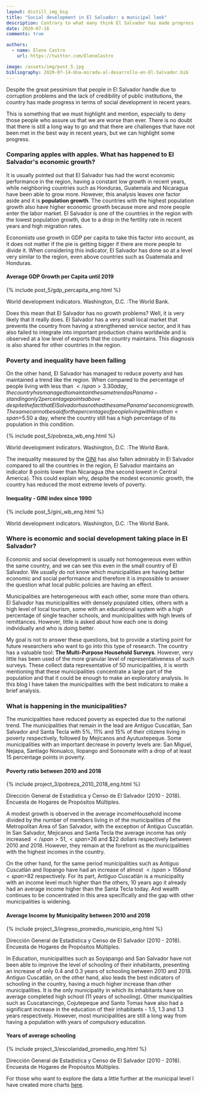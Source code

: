 ```yaml
---
layout: distill_img_big
title: "Social development in El Salvador: a municipal look"
description: Contrary to what many think El Salvador has made progress in recent years, however, development has been heterogeneous among the municipalities.
date: 2020-07-16
comments: true

authors:
  - name: Eleno Castro
    url: https://twitter.com/ElenoCastro

image: /assets/img/post_5.jpg
bibliography: 2020-07-14-Una-mirada-al-desarrollo-en-El-Salvador.bib
---
```


<p class="first-p"><span class="first-word">D</span>espite the great pessimism that people in El Salvador handle due to corruption problems and the lack of credibility of public institutions, the country has made progress in terms of social development in recent years.</p>

This is something that we must highlight and mention, especially to deny those people who assure us that we are worse than ever. There is no doubt that there is still a long way to go and that there are challenges that have not been met in the best way in recent years, but we can highlight some progress.

### Comparing apples with apples. What has happened to El Salvador's economic growth?

It is usually pointed out that El Salvador has had the worst economic performance in the region, having a constant low growth in recent years, while neighboring countries such as Honduras, Guatemala and Nicaragua have been able to grow more. However, this analysis leaves one factor aside and it is <b>population growth</b>. The countries with the highest population growth also have higher economic growth because more and more people enter the labor market. El Salvador is one of the countries in the region with the lowest population growth, due to a drop in the fertility rate in recent years and high migration rates.

Economists use growth in GDP per capita to take this factor into account, as it does not matter if the pie is getting bigger if there are more people to divide it. When considering this indicator, El Salvador has done so at a level very similar to the region, even above countries such as Guatemala and Honduras<d-cite key="WDI"></d-cite>.


#### Average GDP Growth per Capita until 2019
{% include post_5/gdp_percapita_eng.html %}
<div class="caption">
    World development indicators. Washington, D.C. :The World Bank.
</div>

Does this mean that El Salvador has no growth problems? Well, it is very likely that it really does. El Salvador has a very small local market that prevents the country from having a strengthened service sector, and it has also failed to integrate into important production chains worldwide and is observed at a low level of exports that the country maintains. This diagnosis is also shared for other countries in the region.

### Poverty and inequality have been falling

On the other hand, El Salvador has managed to reduce poverty and has maintained a trend like the region. When compared to the percentage of people living with less than <span>$</span>3.30 a day, the country has managed to maintain the same trend as Panama - standing only 2 percentage points above - despite the fact that El Salvador has not had the same Panama’s economic growth. The same cannot be said for the percentage of people living with less than <span>$</span>5.50 a day, where the country still has a high percentage of its population in this condition<d-cite key="WDI"></d-cite>.

{% include post_5/pobreza_wb_eng.html %}
<div class="caption">
    World development indicators. Washington, D.C. :The World Bank.
</div>

The inequality measured by the [GINI](https://en.wikipedia.org/wiki/Gini_coefficient) has also fallen admirably in El Salvador compared to all the countries in the region, El Salvador maintains an indicator 8 points lower than Nicaragua (the second lowest in Central America). This could explain why, despite the modest economic growth, the country has reduced the most extreme levels of poverty<d-cite key="WDI"></d-cite>.

#### Inequality - GINI index since 1990
{% include post_5/gini_wb_eng.html %}
<div class="caption">
    World development indicators. Washington, D.C. :The World Bank.
</div>

### Where is economic and social development taking place in El Salvador?

Economic and social development is usually not homogeneous even within the same country, and we can see this even in the small country of El Salvador. We usually do not know which municipalities are having better economic and social performance and therefore it is impossible to answer the question what local public policies are having an effect.

Municipalities are heterogeneous with each other, some more than others. El Salvador has municipalities with densely populated cities, others with a high level of local tourism, some with an educational system with a high percentage of single teacher schools, and municipalities with high levels of remittances. However, little is asked about how each one is doing individually and who is doing better.

My goal is not to answer these questions, but to provide a starting point for future researchers who want to go into this type of research. The country has a valuable tool: <b>The Multi-Purpose Household Surveys</b>. However, very little has been used of the more granular level of representativeness of such surveys. These collect data representative of 50 municipalities, it is worth mentioning that these municipalities concentrate a large part of the population and that it could be enough to make an exploratory analysis. In this blog I have taken the municipalities with the best indicators to make a brief analysis.


### What is happening in the municipalities?

The municipalities have reduced poverty as expected due to the national trend. The municipalities that remain in the lead are Antiguo Cuscatlán, San Salvador and Santa Tecla with 5%, 11% and 15% of their citizens living in poverty respectively, followed by Mejicanos and Ayutuxtepeque. Some municipalities with an important decrease in poverty levels are: San Miguel, Nejapa, Santiago Nonualco, Ilopango and Sonsonate with a drop of at least 15 percentage points in poverty<d-cite key="EHPM"></d-cite>.

#### Poverty ratio between 2010 and 2018
{% include project_3/pobreza_2010_2018_eng.html %}
<div class="caption">
    Dirección General de Estadística y Censo de El Salvador (2010 - 2018). Encuesta de Hogares de Propósitos Múltiples.
</div>

A modest growth is observed in the average income<d-footnote>Household income divided by the number of members living in</d-footnote> of the municipalities of the Metropolitan Area of San Salvador, with the exception of Antiguo Cuscatlán. In San Salvador, Mejicanos and Santa Tecla the average income has only increased <span>$</span>51, <span>$</span>26 and <span>$</span>22 dollars respectively between 2010 and 2018. However, they remain at the forefront as the municipalities with the highest incomes in the country.

On the other hand, for the same period municipalities such as Antiguo Cuscatlán and Ilopango have had an increase of almost <span>$</span>156 and <span>$</span>82 respectively. For its part, Antiguo Cuscatlán is a municipality with an income level much higher than the others, 10 years ago it already had an average income higher than the Santa Tecla today. And wealth continues to be concentrated in this area specifically and the gap with other municipalities is widening.

#### Average Income by Municipality between 2010 and 2018
{% include project_3/ingreso_promedio_municipio_eng.html %}
<div class="caption">
    Dirección General de Estadística y Censo de El Salvador (2010 - 2018). Encuesta de Hogares de Propósitos Múltiples.
</div>

In Education, municipalities such as Soyapango and San Salvador have not been able to improve the level of schooling of their inhabitants, presenting an increase of only 0.4 and 0.3 years of schooling between 2010 and 2018. Antiguo Cuscatlán, on the other hand, also leads the best indicators of schooling in the country, having a much higher increase than other municipalities. It is the only municipality in which its inhabitants have on average completed high school (11 years of schooling). Other municipalities such as Cuscatancingo, Cojutepeque and Santo Tomas have also had a significant increase in the education of their inhabitants - 1.5, 1.3 and 1.3 years respectively. However, most municipalities are still a long way from having a population with years of compulsory education.

#### Years of average schooling
{% include project_3/escolaridad_promedio_eng.html %}
<div class="caption">
    Dirección General de Estadística y Censo de El Salvador (2010 - 2018). Encuesta de Hogares de Propósitos Múltiples.
</div>

For those who want to explore the data a little further at the municipal level I have created more charts [here](https://www.elenocastro.com/projects/3_Indicadores%20municipales/).

